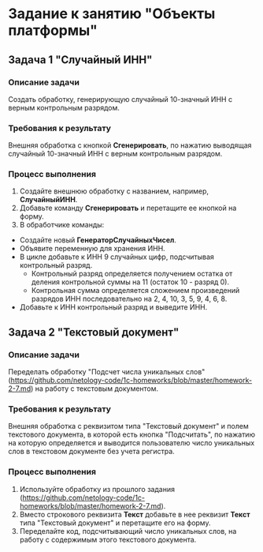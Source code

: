 # Задание к занятию "Объекты платформы"

## Задача 1 "Случайный ИНН"

### Описание задачи
Создать обработку, генерирующую случайный 10-значный ИНН с верным контрольным разрядом.

### Требования к результату
Внешняя обработка с кнопкой **Сгенерировать**, по нажатию выводящая случайный 10-значный ИНН с верным контрольным разрядом.

### Процесс выполнения
1. Создайте внешнюю обработку с названием, например, **СлучайныйИНН**.
2. Добавьте команду **Сгенерировать** и перетащите ее кнопкой на форму.
3. В обработчике команды:
  * Создайте новый **ГенераторСлучайныхЧисел**.
  * Объявите переменную для хранения ИНН.
  * В цикле добавьте к ИНН 9 случайных цифр, подсчитывая контрольный разряд.
    * Контрольный разряд определяется получением остатка от деления контрольной суммы на 11 (остаток 10 - разряд 0).
    * Контрольная сумма определяется сложением произведений разрядов ИНН последовательно на 2, 4, 10, 3, 5, 9, 4, 6, 8.
  * Добавьте к ИНН контрольный разряд и выведите ИНН.

## Задача 2 "Текстовый документ"

### Описание задачи
Переделать обработку "Подсчет числа уникальных слов" (https://github.com/netology-code/1c-homeworks/blob/master/homework-2-7.md) на работу с текстовым документом.

### Требования к результату
Внешняя обработка с реквизитом типа "Текстовый документ" и полем текстового документа, в которой есть кнопка "Подсчитать", по нажатию на которую определяется и выводится пользователю число уникальных слов в текстовом документе без учета регистра.

### Процесс выполнения
1. Используйте обработку из прошлого задания (https://github.com/netology-code/1c-homeworks/blob/master/homework-2-7.md).
2. Вместо строкового реквизита **Текст** добавьте в нее реквизит **Текст** типа "Текстовый документ" и перетащите его на форму.
3. Переделайте код, подсчитывающий число уникальных слов, на работу с содержимым этого текстового документа.
